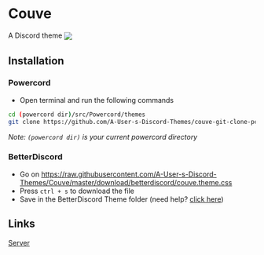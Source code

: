 # Couve
A Discord theme
<img align="center" src="https://cdn.discordapp.com/attachments/539180316447997974/725363809044135956/unknown.png"></img>

## Installation
### Powercord
* Open terminal and run the following commands
```sh
cd (powercord dir)/src/Powercord/themes
git clone https://github.com/A-User-s-Discord-Themes/couve-git-clone-pc-repo
```
*Note: `(powercord dir)` is your current powercord directory*
### BetterDiscord
* Go on https://raw.githubusercontent.com/A-User-s-Discord-Themes/Couve/master/download/betterdiscord/couve.theme.css
* Press `ctrl + s` to download the file
* Save in the BetterDiscord Theme folder (need help? [click here](https://0x71.cc/bd/guide/#installthemesplugins))

## Links
[Server](https://discord.gg/jGmSTkk)
